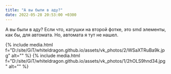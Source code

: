 ```yaml
---
title: "А вы были в аду?"
date: 2022-05-28 20:53:00 +0300
---
```


А вы были в аду?
Если что, катушки на второй фотке, это smd элементы, как бы, для автомата. Но, автомата я тут не нашел.


{% include media.html f="D:/site/GiT/whiteldragon.github.io/assets/vk_photos/2/WSaXTRuBa9k.jpg" alt="" %}
{% include media.html f="D:/site/GiT/whiteldragon.github.io/assets/vk_photos/1/2hOLS9hnd34.jpg" alt="" %}
